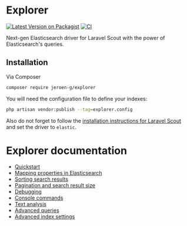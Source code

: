 # Explorer

[![Latest Version on Packagist][ico-version]][link-packagist]
[![CI][ico-actions]][link-actions]

Next-gen Elasticsearch driver for Laravel Scout with the power of Elasticsearch's queries.

## Installation

Via Composer

``` bash
composer require jeroen-g/explorer
```

You will need the configuration file to define your indexes:

```bash
php artisan vendor:publish --tag=explorer.config
```

Also do not forget to follow the [installation instructions for Laravel Scout](https://laravel.com/docs/scout#installation) and set the driver to `elastic`. 

# Explorer documentation

- [Quickstart](quickstart.md)
- [Mapping properties in Elasticsearch](mapping.md)
- [Sorting search results](sorting.md)
- [Pagination and search result size](pagination.md)
- [Debugging](debugging.md)
- [Console commands](commands.md)
- [Text analysis](text-analysis.md)
- [Advanced queries](advanced-queries.md)
- [Advanced index settings](index-settings.md)

[ico-version]: https://img.shields.io/packagist/v/jeroen-g/explorer.svg?style=flat-square
[ico-actions]: https://img.shields.io/github/workflow/status/Jeroen-G/explorer/CI?label=CI%2FCD&style=flat-square
[link-actions]: https://github.com/Jeroen-G/alpine-artisan/actions?query=workflow%3ACI%2FCD
[link-packagist]: https://packagist.org/packages/jeroen-g/explorer
